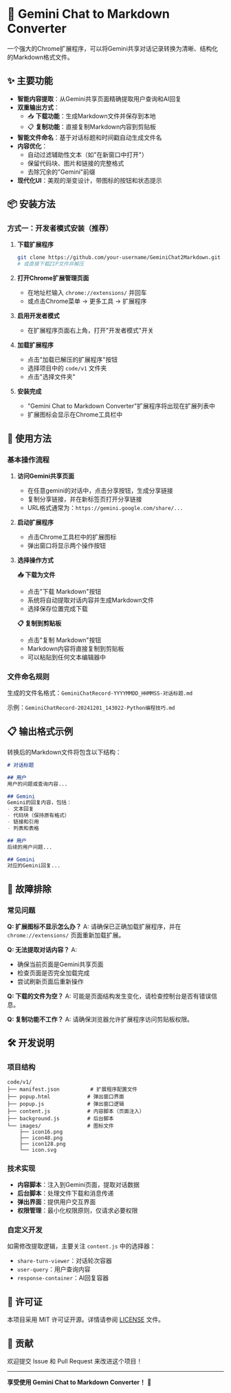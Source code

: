 # 🚀 Gemini Chat to Markdown Converter

一个强大的Chrome扩展程序，可以将Gemini共享对话记录转换为清晰、结构化的Markdown格式文件。

## ✨ 主要功能

- **智能内容提取**：从Gemini共享页面精确提取用户查询和AI回复
- **双重输出方式**：
  - 📥 **下载功能**：生成Markdown文件并保存到本地
  - 📋 **复制功能**：直接复制Markdown内容到剪贴板
- **智能文件命名**：基于对话标题和时间戳自动生成文件名
- **内容优化**：
  - 自动过滤辅助性文本（如"在新窗口中打开"）
  - 保留代码块、图片和链接的完整格式
  - 去除冗余的"Gemini"前缀
- **现代化UI**：美观的渐变设计，带图标的按钮和状态提示

## 📦 安装方法

### 方式一：开发者模式安装（推荐）

1. **下载扩展程序**
   ```bash
   git clone https://github.com/your-username/GeminiChat2Markdown.git
   # 或直接下载ZIP文件并解压
   ```

2. **打开Chrome扩展管理页面**
   - 在地址栏输入 `chrome://extensions/` 并回车
   - 或点击Chrome菜单 → 更多工具 → 扩展程序

3. **启用开发者模式**
   - 在扩展程序页面右上角，打开"开发者模式"开关

4. **加载扩展程序**
   - 点击"加载已解压的扩展程序"按钮
   - 选择项目中的 `code/v1` 文件夹
   - 点击"选择文件夹"

5. **安装完成**
   - "Gemini Chat to Markdown Converter"扩展程序将出现在扩展列表中
   - 扩展图标会显示在Chrome工具栏中

## 🎯 使用方法

### 基本操作流程

1. **访问Gemini共享页面**
   - 在任意gemini的对话中，点击分享按钮，生成分享链接
   - 复制分享链接，并在新标签页打开分享链接
   - URL格式通常为：`https://gemini.google.com/share/...`

2. **启动扩展程序**
   - 点击Chrome工具栏中的扩展图标
   - 弹出窗口将显示两个操作按钮

3. **选择操作方式**
   
   **📥 下载为文件**
   - 点击"下载 Markdown"按钮
   - 系统将自动提取对话内容并生成Markdown文件
   - 选择保存位置完成下载
   
   **📋 复制到剪贴板**
   - 点击"复制 Markdown"按钮
   - Markdown内容将直接复制到剪贴板
   - 可以粘贴到任何文本编辑器中

### 文件命名规则

生成的文件名格式：`GeminiChatRecord-YYYYMMDD_HHMMSS-对话标题.md`

示例：`GeminiChatRecord-20241201_143022-Python编程技巧.md`

## 📋 输出格式示例

转换后的Markdown文件将包含以下结构：

```markdown
# 对话标题

## 用户
用户的问题或查询内容...

## Gemini
Gemini的回复内容，包括：
- 文本回复
- 代码块（保持原有格式）
- 链接和引用
- 列表和表格

## 用户
后续的用户问题...

## Gemini
对应的Gemini回复...
```

## 🔧 故障排除

### 常见问题

**Q: 扩展图标不显示怎么办？**
A: 请确保已正确加载扩展程序，并在 `chrome://extensions/` 页面重新加载扩展。

**Q: 无法提取对话内容？**
A: 
- 确保当前页面是Gemini共享页面
- 检查页面是否完全加载完成
- 尝试刷新页面后重新操作

**Q: 下载的文件为空？**
A: 可能是页面结构发生变化，请检查控制台是否有错误信息。

**Q: 复制功能不工作？**
A: 请确保浏览器允许扩展程序访问剪贴板权限。

## 🛠️ 开发说明

### 项目结构
```
code/v1/
├── manifest.json          # 扩展程序配置文件
├── popup.html            # 弹出窗口界面
├── popup.js              # 弹出窗口逻辑
├── content.js            # 内容脚本（页面注入）
├── background.js         # 后台脚本
└── images/               # 图标文件
    ├── icon16.png
    ├── icon48.png
    ├── icon128.png
    └── icon.svg
```

### 技术实现

- **内容脚本**：注入到Gemini页面，提取对话数据
- **后台脚本**：处理文件下载和消息传递
- **弹出界面**：提供用户交互界面
- **权限管理**：最小化权限原则，仅请求必要权限

### 自定义开发

如需修改提取逻辑，主要关注 `content.js` 中的选择器：
- `share-turn-viewer`：对话轮次容器
- `user-query`：用户查询内容
- `response-container`：AI回复容器

## 📄 许可证

本项目采用 MIT 许可证开源。详情请参阅 [LICENSE](LICENSE) 文件。

## 🤝 贡献

欢迎提交 Issue 和 Pull Request 来改进这个项目！

---

**享受使用 Gemini Chat to Markdown Converter！** 🎉